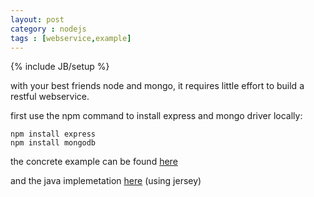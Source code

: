 ```yaml
---
layout: post
category : nodejs
tags : [webservice,example]
---
```

{% include JB/setup %}

with your best friends node and mongo, it requires little effort to build a restful webservice.

first use the npm command to install express and mongo driver locally:

    npm install express
    npm install mongodb

the concrete example can be found [here](https://github.com/yucong/node-mongo)

and the java implemetation [here](https://github.com/yucong/jersey-mongo) (using jersey)